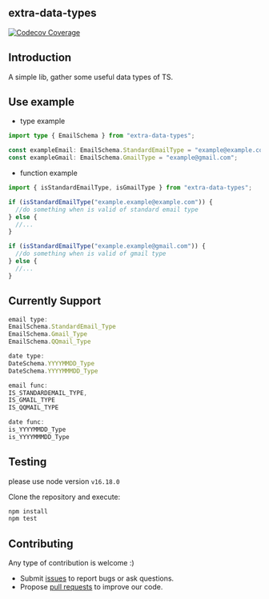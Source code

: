 ## extra-data-types

[![Codecov Coverage](https://img.shields.io/codecov/c/github/chen1415/extra-data-types/coverage.svg?style=flat-square)](https://codecov.io/gh/chen1415/extra-data-types/)

## Introduction

A simple lib, gather some useful data types of TS.

## Use example

- type example

```ts
import type { EmailSchema } from "extra-data-types";

const exampleEmail: EmailSchema.StandardEmailType = "example@example.com";
const exampleGmail: EmailSchema.GmailType = "example@gmail.com";
```

- function example

```ts
import { isStandardEmailType, isGmailType } from "extra-data-types";

if (isStandardEmailType("example.example@example.com")) {
  //do something when is valid of standard email type
} else {
  //...
}

if (isStandardEmailType("example.example@gmail.com")) {
  //do something when is valid of gmail type
} else {
  //...
}
```

## Currently Support

```ts
email type: 
EmailSchema.StandardEmail_Type
EmailSchema.Gmail_Type
EmailSchema.QQmail_Type

date type:
DateSchema.YYYYMMDD_Type
DateSchema.YYYYMMMDD_Type

email func:
IS_STANDARDEMAIL_TYPE,
IS_GMAIL_TYPE
IS_QQMAIL_TYPE

date func:
is_YYYYMMDD_Type
is_YYYYMMMDD_Type
```

## Testing

please use node version ```v16.18.0```

Clone the repository and execute:

```bash
npm install
npm test
```

## Contributing

Any type of contribution is welcome :)

- Submit [issues](https://github.com/chen1415/extra-data-types/issues) to report bugs or ask questions.
- Propose [pull requests](https://github.com/chen1415/extra-data-types/pulls) to improve our code.
